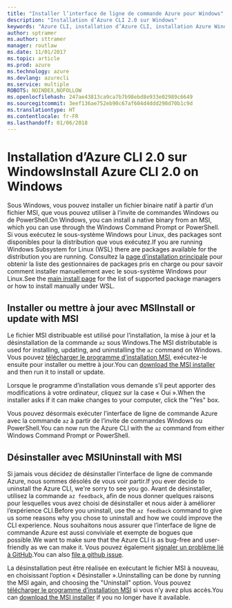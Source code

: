 ```yaml
---
title: "Installer l’interface de ligne de commande Azure pour Windows"
description: "Installation d’Azure CLI 2.0 sur Windows"
keywords: "Azure CLI, installation d’Azure CLI, installation Azure Windows, Azure CLI Windows, Azure Windows"
author: sptramer
ms.author: sttramer
manager: routlaw
ms.date: 11/01/2017
ms.topic: article
ms.prod: azure
ms.technology: azure
ms.devlang: azurecli
ms.service: multiple
ROBOTS: NOINDEX,NOFOLLOW
ms.openlocfilehash: 247ae43813ca9ca7b7b98ebd8e933e02989c6649
ms.sourcegitcommit: 3eef136ae752eb90c67af604d4ddd298d70b1c9d
ms.translationtype: HT
ms.contentlocale: fr-FR
ms.lasthandoff: 01/06/2018
---
```

# <a name="install-azure-cli-20-on-windows"></a><span data-ttu-id="7241f-104">Installation d’Azure CLI 2.0 sur Windows</span><span class="sxs-lookup"><span data-stu-id="7241f-104">Install Azure CLI 2.0 on Windows</span></span>

<span data-ttu-id="7241f-105">Sous Windows, vous pouvez installer un fichier binaire natif à partir d’un fichier MSI, que vous pouvez utiliser à l’invite de commandes Windows ou de PowerShell.</span><span class="sxs-lookup"><span data-stu-id="7241f-105">On Windows, you can install a native binary from an MSI, which you can use through the Windows Command Prompt or PowerShell.</span></span> <span data-ttu-id="7241f-106">Si vous exécutez le sous-système Windows pour Linux, des packages sont disponibles pour la distribution que vous exécutez.</span><span class="sxs-lookup"><span data-stu-id="7241f-106">If you are running Windows Subsystem for Linux (WSL) there are packages available for the distribution you are running.</span></span> <span data-ttu-id="7241f-107">Consultez la [page d’installation principale](install-azure-cli.md) pour obtenir la liste des gestionnaires de packages pris en charge ou pour savoir comment installer manuellement avec le sous-système Windows pour Linux.</span><span class="sxs-lookup"><span data-stu-id="7241f-107">See the [main install page](install-azure-cli.md) for the list of supported package managers or how to install manually under WSL.</span></span>

## <a name="install-or-update-with-msi"></a><span data-ttu-id="7241f-108">Installer ou mettre à jour avec MSI</span><span class="sxs-lookup"><span data-stu-id="7241f-108">Install or update with MSI</span></span>

<span data-ttu-id="7241f-109">Le fichier MSI distribuable est utilisé pour l’installation, la mise à jour et la désinstallation de la commande `az` sous Windows.</span><span class="sxs-lookup"><span data-stu-id="7241f-109">The MSI distributable is used for installing, updating, and uninstalling the `az` command on Windows.</span></span> <span data-ttu-id="7241f-110">Vous pouvez [télécharger le programme d’installation MSI](https://aka.ms/InstallAzureCliWindows), exécutez-le ensuite pour installer ou mettre à jour.</span><span class="sxs-lookup"><span data-stu-id="7241f-110">You can [download the MSI installer](https://aka.ms/InstallAzureCliWindows) and then run it to install or update.</span></span>

<span data-ttu-id="7241f-111">Lorsque le programme d’installation vous demande s’il peut apporter des modifications à votre ordinateur, cliquez sur la case « Oui ».</span><span class="sxs-lookup"><span data-stu-id="7241f-111">When the installer asks if it can make changes to your computer, click the "Yes" box.</span></span>

<span data-ttu-id="7241f-112">Vous pouvez désormais exécuter l’interface de ligne de commande Azure avec la commande `az` à partir de l’invite de commandes Windows ou PowerShell.</span><span class="sxs-lookup"><span data-stu-id="7241f-112">You can now run the Azure CLI with the `az` command from either Windows Command Prompt or PowerShell.</span></span>

## <a name="uninstall-with-msi"></a><span data-ttu-id="7241f-113">Désinstaller avec MSI</span><span class="sxs-lookup"><span data-stu-id="7241f-113">Uninstall with MSI</span></span>

<span data-ttu-id="7241f-114">Si jamais vous décidez de désinstaller l’interface de ligne de commande Azure, nous sommes désolés de vous voir partir.</span><span class="sxs-lookup"><span data-stu-id="7241f-114">If you ever decide to uninstall the Azure CLI, we're sorry to see you go.</span></span> <span data-ttu-id="7241f-115">Avant de désinstaller, utilisez la commande `az feedback`, afin de nous donner quelques raisons pour lesquelles vous avez choisi de désinstaller et nous aider à améliorer l’expérience CLI.</span><span class="sxs-lookup"><span data-stu-id="7241f-115">Before you uninstall, use the `az feedback` command to give us some reasons why you chose to uninstall and how we could improve the CLI experience.</span></span> <span data-ttu-id="7241f-116">Nous souhaitons nous assurer que l’interface de ligne de commande Azure est aussi conviviale et exempte de bogues que possible.</span><span class="sxs-lookup"><span data-stu-id="7241f-116">We want to make sure that the Azure CLI is as bug-free and user-friendly as we can make it.</span></span> <span data-ttu-id="7241f-117">Vous pouvez également [signaler un problème lié à GitHub](https://github.com/Azure/azure-cli/issues).</span><span class="sxs-lookup"><span data-stu-id="7241f-117">You can also [file a github issue](https://github.com/Azure/azure-cli/issues).</span></span>

<span data-ttu-id="7241f-118">La désinstallation peut être réalisée en exécutant le fichier MSI à nouveau, en choisissant l’option « Désinstaller ».</span><span class="sxs-lookup"><span data-stu-id="7241f-118">Uninstalling can be done by running the MSI again, and choosing the "Uninstall" option.</span></span> <span data-ttu-id="7241f-119">Vous pouvez [télécharger le programme d’installation MSI](https://aka.ms/InstallAzureCliWindows) si vous n’y avez plus accès.</span><span class="sxs-lookup"><span data-stu-id="7241f-119">You can [download the MSI installer](https://aka.ms/InstallAzureCliWindows) if you no longer have it available.</span></span>
